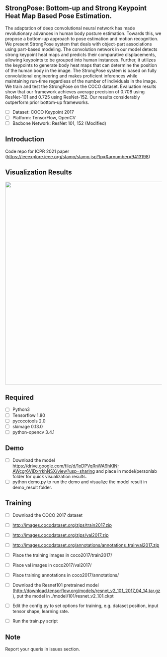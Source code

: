 ## StrongPose: Bottom-up and Strong Keypoint Heat Map Based Pose Estimation.
The adaptation of deep convolutional neural network has made revolutionary advances in human body posture estimation. Towards this, we propose a bottom-up approach to pose estimation and motion recognition. We present StrongPose system that deals with object-part associations using part-based modeling. The convolution network in our model detects strong keypoint heat maps and predicts their comparative displacements, allowing keypoints to be grouped into human instances. Further, it utilizes the keypoints to generate body heat maps that can determine the position of the human body in the image. The StrongPose system is based on fully convolutional engineering and makes proficient inferences while maintaining run-time regardless of the number of individuals in the image. We train and test the StrongPose on the COCO dataset. Evaluation results show that our framework achieves average precision of 0.708 using ResNet-101 and 0.725 using ResNet-152. Our results considerably outperform prior bottom-up frameworks.

- [ ] Dataset: COCO Keypoint 2017 <br/>
- [ ] Platform: TensorFlow, OpenCV <br/>
- [ ] Bacbone Network: ResNet 101, 152 (Modified) <br/>

## Introduction
 Code repo for ICPR 2021 paper (https://ieeexplore.ieee.org/stamp/stamp.jsp?tp=&arnumber=9413198)

## Visualization Results
<img src="pic3.jpeg" width="600" height="650">

## Required
- [ ] Python3
- [ ] Tensorflow 1.80
- [ ] pycocotools 2.0
- [ ] skimage 0.13.0
- [ ] python-opencv 3.4.1

## Demo
- [ ] Download the model https://drive.google.com/file/d/1oDPVqRnWA9hKIN-AWcgr6ViDxrrkhNSX/view?usp=sharing and place in model/personlab folder for quick visualization results. <br/>
- [ ] python demo.py to run the demo and visualize the model result in demo_result folder. 

## Training
- [ ] Download the COCO 2017 dataset 

- [ ] http://images.cocodataset.org/zips/train2017.zip <br/>

- [ ] http://images.cocodataset.org/zips/val2017.zip <br/>

- [ ] http://images.cocodataset.org/annotations/annotations_trainval2017.zip <br/>

- [ ] Place the training images in coco2017/train2017/
- [ ] Place val images in coco2017/val2017/
- [ ] Place training annotations in coco2017/annotations/

- [ ] Download the Resnet101 pretrained model (http://download.tensorflow.org/models/resnet_v2_101_2017_04_14.tar.gz), put the model in ./model/101/resnet_v2_101.ckpt
- [ ] Edit the config.py to set options for training, e.g. dataset position, input tensor shape, learning rate.
- [ ] Run the train.py script

## Note
Report your queris in issues section. 

